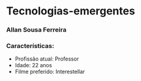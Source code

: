 # Tecnologias-emergentes

### Allan Sousa Ferreira

### Características:

* Profissão atual: Professor
* Idade: 22 anos
* Filme preferido: Interestellar
